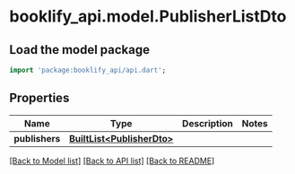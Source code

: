 # booklify_api.model.PublisherListDto

## Load the model package
```dart
import 'package:booklify_api/api.dart';
```

## Properties
Name | Type | Description | Notes
------------ | ------------- | ------------- | -------------
**publishers** | [**BuiltList&lt;PublisherDto&gt;**](PublisherDto.md) |  | 

[[Back to Model list]](../README.md#documentation-for-models) [[Back to API list]](../README.md#documentation-for-api-endpoints) [[Back to README]](../README.md)


